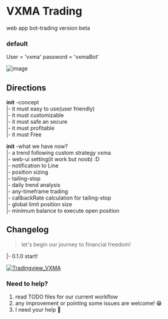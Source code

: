 # VXMA Trading
web app bot-trading version beta

### default 
User = 'vxma'
password = 'vxmaBot'


![image](https://user-images.githubusercontent.com/8637706/189531967-c03dec80-60aa-4b5a-9c95-7b26581710aa.png)

## Directions 
**init** -concept <br/>
|- it must easy to use(user friendly) <br/>
|- it must customizable <br/>
|- it must safe an secure <br/>
|- it must profitable <br/>
|- it must Free <br/>

**init** -what we have now? <br/>
|- a trend following custom strategy vxma <br/>
|- web-ui setting(it work but noob) :D <br/>
|- notification to Line  <br/>
|- position sizing <br/>
|- tailing-stop <br/>
|- daily trend analysis <br/>
|- any-timeframe trading <br/>
|- callbackRate calculation for tailing-stop <br/>
|- global limit position size <br/>
|- minimum balance to execute open position <br/>

## Changelog
> let's begin our journey to financial freedom!

|- 0.1.0 start! <br />

[![Tradingview_VXMA](https://user-images.githubusercontent.com/8637706/196947394-d71c8ef6-9ab7-451a-b6bc-55a642c9e845.png)](https://www.tradingview.com/script/m54nptt2-VXMA-Bot)

### Need to help?
1. read TODO files for our current workflow 
2. any improvement or pointing some issues are welcome! 😁
3. I need your help 🙏

